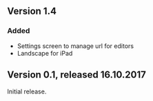 ## Version 1.4

### Added
- Settings screen to manage url for editors
- Landscape for iPad

## Version 0.1, released 16.10.2017

Initial release.
